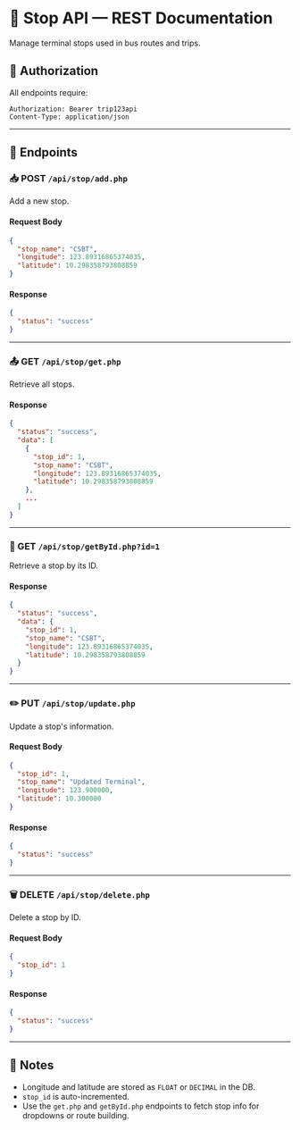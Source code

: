 # 🛑 Stop API — REST Documentation

Manage terminal stops used in bus routes and trips.

## 🔐 Authorization

All endpoints require:

```
Authorization: Bearer trip123api
Content-Type: application/json
```

---

## 🔄 Endpoints

### 📥 POST `/api/stop/add.php`

Add a new stop.

#### Request Body
```json
{
  "stop_name": "CSBT",
  "longitude": 123.89316865374035,
  "latitude": 10.298358793808859
}
```

#### Response
```json
{
  "status": "success"
}
```

---

### 📤 GET `/api/stop/get.php`

Retrieve all stops.

#### Response
```json
{
  "status": "success",
  "data": [
    {
      "stop_id": 1,
      "stop_name": "CSBT",
      "longitude": 123.89316865374035,
      "latitude": 10.298358793808859
    },
    ...
  ]
}
```

---

### 🔎 GET `/api/stop/getById.php?id=1`

Retrieve a stop by its ID.

#### Response
```json
{
  "status": "success",
  "data": {
    "stop_id": 1,
    "stop_name": "CSBT",
    "longitude": 123.89316865374035,
    "latitude": 10.298358793808859
  }
}
```

---

### ✏️ PUT `/api/stop/update.php`

Update a stop's information.

#### Request Body
```json
{
  "stop_id": 1,
  "stop_name": "Updated Terminal",
  "longitude": 123.900000,
  "latitude": 10.300000
}
```

#### Response
```json
{
  "status": "success"
}
```

---

### 🗑 DELETE `/api/stop/delete.php`

Delete a stop by ID.

#### Request Body
```json
{
  "stop_id": 1
}
```

#### Response
```json
{
  "status": "success"
}
```

---

## 🧠 Notes

- Longitude and latitude are stored as `FLOAT` or `DECIMAL` in the DB.
- `stop_id` is auto-incremented.
- Use the `get.php` and `getById.php` endpoints to fetch stop info for dropdowns or route building.